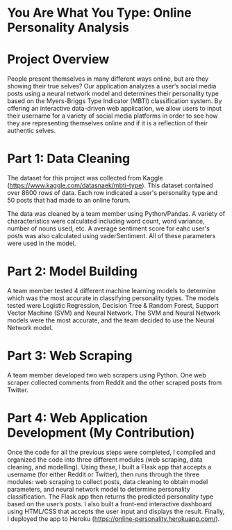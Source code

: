 # You Are What You Type: Online Personality Analysis

# Project  Overview
People present themselves in many different ways online, but are they showing their true selves? Our application analyzes a user’s social media posts using a neural network model and determines their personality type based on the Myers-Briggs Type Indicator (MBTI) classification system.  By offering an interactive data-driven web application, we allow users to input their username for a variety of social media platforms in order to see how they are representing themselves online and if it is a reflection of their authentic selves.

# Part 1: Data Cleaning

The dataset for this project was collected from Kaggle (https://www.kaggle.com/datasnaek/mbti-type).  This dataset contained over 8600 rows of data.  Each row indicated a user's personality type and 50 posts that had made to an online forum.

The data was cleaned by a team member using Python/Pandas.  A variety of characteristics were calculated including word count, word variance, number of nouns used, etc.  A average sentiment score for eahc user's posts was also calculated using vaderSentiment.  All of these parameters were used in the model.

# Part 2: Model Building

A team member tested 4 different machine learning models to determine which was the most accurate in classifying personality types.  The models tested were Logistic Regression, Decision Tree & Random Forest, Support Vector Machine (SVM) and Neural Network.  The SVM and Neural Network models were the most accurate, and the team decided to use the Neural Network model.

# Part 3: Web Scraping

A team member developed two web scrapers using Python.  One web scraper collected comments from Reddit and the other scraped posts from Twitter.

# Part 4: Web Application Development (My Contribution)

Once the code for all the previous steps were completed, I compiled and organized the code into three different modules (web scraping, data cleaning, and modelling).  Using these, I built a Flask app that accepts a username (for either Reddit or Twitter), then runs through the three modules: web scraping to collect posts, data cleaning to obtain model parameters, and neural network model to determine personality classification. The Flask app then returns the predicted personality type based on the user’s posts. I also built a front-end interactive dashboard using HTML/CSS that accepts the user input and displays the result. Finally, I deployed the app to Heroku (https://online-personality.herokuapp.com/).
